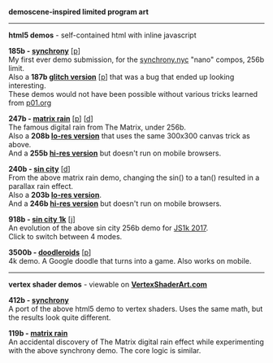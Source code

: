 **demoscene-inspired limited program art**

---
**html5 demos** - self-contained html with inline javascript

**185b - [synchrony](https://shu1.github.io/demo/185b-synchrony.html)** [[p](http://www.pouet.net/prod.php?which=68917 "pouet.net")]  
My first ever demo submission, for the [synchrony.nyc](http://synchrony.nyc) "nano" compos, 256b limit.  
Also a **187b [glitch version](https://shu1.github.io/demo/187b-synchrony.html)** [[p](http://www.pouet.net/prod.php?which=68921 "pouet.net")] that was a bug that ended up looking interesting.  
These demos would not have been possible without various tricks learned from [p01.org](http://www.p01.org/minicraft/)

**247b - [matrix rain](https://shu1.github.io/demo/247b-matrix.html)** [[p](http://www.pouet.net/prod.php?which=68918 "pouet.net")] [[d](https://www.dwitter.net/d/1199 "dwitter.net")]  
The famous digital rain from The Matrix, under 256b.  
Also a **208b [lo-res version](https://shu1.github.io/demo/208b-matrix.html)** that uses the same 300x300 canvas trick as above.  
And a **255b [hi-res version](https://shu1.github.io/demo/255b-matrix.html)** but doesn't run on mobile browsers.

**240b - [sin city](https://shu1.github.io/demo/sin-city.html)** [[d](https://www.dwitter.net/d/1200 "dwitter.net")]  
From the above matrix rain demo, changing the sin() to a tan() resulted in a parallax rain effect.  
Also a **203b [lo-res version](https://shu1.github.io/demo/sin-city-lores.html)**.  
And a **246b [hi-res version](https://shu1.github.io/demo/sin-city-hires.html)** but doesn't run on mobile browsers.

**918b - [sin city 1k](https://shu1.github.io/demo/sin-city-1k.html)** [[j](http://js1k.com/2017-magic/demo/2900 "js1k.com")]  
An evolution of the above sin city 256b demo for [JS1k 2017](http://js1k.com/2017-magic/).  
Click to switch between 4 modes.

**3500b - [doodleroids](https://shu1.github.io/demo/doodle-asteroids.html)** [[p](http://www.pouet.net/prod.php?which=69044 "pouet.net")]  
4k demo. A Google doodle that turns into a game. Also works on mobile.

---
**vertex shader demos** - viewable on **[VertexShaderArt.com](https://www.vertexshaderart.com)**

**412b - [synchrony](https://www.vertexshaderart.com/art/SJYTAAwib5eJy8voP)**  
A port of the above html5 demo to vertex shaders. Uses the same math, but the results look quite different.

**119b - [matrix rain](https://www.vertexshaderart.com/art/4MXkkkQvDcbZT2bmy)**  
An accidental discovery of The Matrix digital rain effect while experimenting with the above synchrony demo. The core logic is similar.
